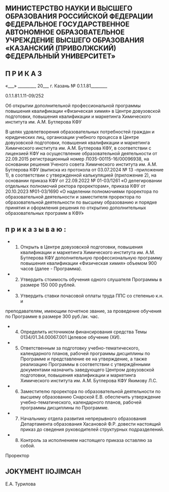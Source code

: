 <!-- image -->

## МИНИСТЕРСТВО НАУКИ И ВЫСШЕГО ОБРАЗОВАНИЯ РОССИЙСКОЙ ФЕДЕРАЦИИ ФЕДЕРАЛЬНОЕ ГОСУДАРСТВЕННОЕ АВТОНОМНОЕ ОБРАЗОВАТЕЛЬНОЕ УЧРЕЖДЕНИЕ ВЫСШЕГО ОБРАЗОВАНИЯ «КАЗАНСКИЙ (ПРИВОЛЖСКИЙ) ФЕДЕРАЛЬНЫЙ УНИВЕРСИТЕТ»

## П Р И К А З

«\_\_\_» \_\_\_\_\_\_\_\_\_ 20\_\_\_ г.                        Казань                                   № 0.1.1.81\_\_\_\_\_\_\_\_

0.1.1.81.1.11-09/252

Об открытии дополнительной профессиональной программы повышения квалификации «Физическая химия» в Центре довузовской подготовки, повышения квалификации и маркетинга Химического института им. А.М. Бутлерова КФУ

В  целях  удовлетворения  образовательных  потребностей  граждан  и  юридических лиц,  организации  учебного  процесса  в  Центре  довузовской  подготовки,  повышения квалификации и маркетинга Химического института им. А.М. Бутлерова КФУ, в соответствии  с  лицензией  КФУ  на  осуществление  образовательной  деятельности  от 22.09.2015 регистрационный  номер  Л035-00115-16/00096938,  на  основании  решения Ученого совета Химического института им. А.М. Бутлерова КФУ (выписка из протокола от 03.07.2024 № 13 -приложение 1), в соответствии с утвержденной калькуляцией (приложение 2), на основании приказа КФУ от 22.09.2022 № 01-03/1261 «О делегировании отдельных полномочий ректора проректорам», приказа КФУ от 20.10.2023 №01-03/1690 «О наделении полномочиями проректора по образовательной деятельности и заместителя проректора по образовательной деятельности по высшему образованию и порядке принятия и оформления решения по открытию дополнительных образовательных программ в КФУ»

## п р и к а з ы в а ю :

- 1. Открыть в Центре довузовской подготовки, повышения квалификации и маркетинга Химического института им. А.М. Бутлерова КФУ дополнительную профессиональную  программу  повышения  квалификации  «Физическая  химия»  объемом 900 часов (далее - Программа).
- 2. Утвердить стоимость обучения одного слушателя Программы в размере 150 000 рублей.
- 3. Утвердить ставки почасовой оплаты труда ППС со степенью к.н. и

преподавателям,  имеющим  почетное  звание,  за  проведение  обучения  по  Программе в размере 300 руб./ак. час.

- 4. Определить источником финансирования средства Темы 0134/01.34.00067.001 Целевое обучение (ХИ).
- 5. Ответственным за подготовку учебно-тематического, календарного планов, рабочей программы дисциплины по Программе и представление ее на утверждение, а также реализацию Программы в соответствии с утверждёнными документами назначить заведующего Центром довузовской подготовки, повышения квалификации и маркетинга Химического института им. А.М. Бутлерова КФУ Якимову Л.С.
- 6. Заместителю проректора по образовательной деятельности по высшему образованию Снарской Е.В. обеспечить утверждение учебно-тематического, календарного планов, рабочей программы дисциплины по Программе.
- 7. Начальнику отдела развития непрерывного образования Департамента образования  Хасановой  Ф.Р.  довести  настоящий  приказ  до  сведения  руководителей структурных подразделений.
- 8. Контроль за исполнением настоящего приказа оставляю за собой.

Проректор

## JOKYMEHT IIOJIMCAH

Е.А. Турилова